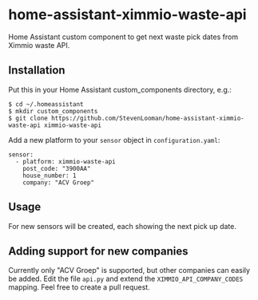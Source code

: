 # home-assistant-ximmio-waste-api

Home Assistant custom component to get next waste pick dates from Ximmio waste API.


## Installation

Put this in your Home Assistant custom\_components directory, e.g.:

```
$ cd ~/.homeassistant
$ mkdir custom_components
$ git clone https://github.com/StevenLooman/home-assistant-ximmio-waste-api ximmio-waste-api
```

Add a new platform to your `sensor` object in `configuration.yaml`:

```
sensor:
  - platform: ximmio-waste-api
    post_code: "3900AA"
    house_number: 1
    company: "ACV Groep"
```


## Usage

For new sensors will be created, each showing the next pick up date.


## Adding support for new companies

Currently only "ACV Groep" is supported, but other companies can easily be added. Edit the file `api.py` and extend the `XIMMIO_API_COMPANY_CODES` mapping. Feel free to create a pull request.
